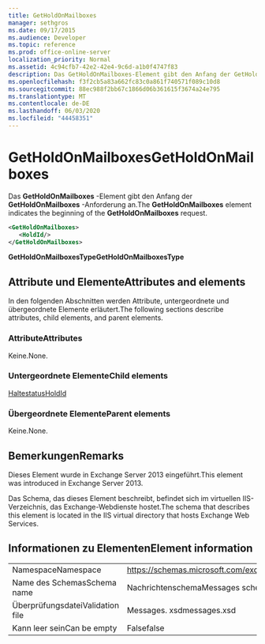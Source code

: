 ```yaml
---
title: GetHoldOnMailboxes
manager: sethgros
ms.date: 09/17/2015
ms.audience: Developer
ms.topic: reference
ms.prod: office-online-server
localization_priority: Normal
ms.assetid: 4c94cfb7-42e2-42e4-9c6d-a1b0f4747f83
description: Das GetHoldOnMailboxes-Element gibt den Anfang der GetHoldOnMailboxes-Anforderung an.
ms.openlocfilehash: f3f2cb5a83a662fc83c0a861f740571f089c10d8
ms.sourcegitcommit: 88ec988f2bb67c1866d06b361615f3674a24e795
ms.translationtype: MT
ms.contentlocale: de-DE
ms.lasthandoff: 06/03/2020
ms.locfileid: "44458351"
---
```

# <a name="getholdonmailboxes"></a><span data-ttu-id="0b274-103">GetHoldOnMailboxes</span><span class="sxs-lookup"><span data-stu-id="0b274-103">GetHoldOnMailboxes</span></span>

<span data-ttu-id="0b274-104">Das **GetHoldOnMailboxes** -Element gibt den Anfang der **GetHoldOnMailboxes** -Anforderung an.</span><span class="sxs-lookup"><span data-stu-id="0b274-104">The **GetHoldOnMailboxes** element indicates the beginning of the **GetHoldOnMailboxes** request.</span></span> 
  
```XML
<GetHoldOnMailboxes>
   <HoldId/>
</GetHoldOnMailboxes>
```

 <span data-ttu-id="0b274-105">**GetHoldOnMailboxesType**</span><span class="sxs-lookup"><span data-stu-id="0b274-105">**GetHoldOnMailboxesType**</span></span>
## <a name="attributes-and-elements"></a><span data-ttu-id="0b274-106">Attribute und Elemente</span><span class="sxs-lookup"><span data-stu-id="0b274-106">Attributes and elements</span></span>

<span data-ttu-id="0b274-107">In den folgenden Abschnitten werden Attribute, untergeordnete und übergeordnete Elemente erläutert.</span><span class="sxs-lookup"><span data-stu-id="0b274-107">The following sections describe attributes, child elements, and parent elements.</span></span>
  
### <a name="attributes"></a><span data-ttu-id="0b274-108">Attribute</span><span class="sxs-lookup"><span data-stu-id="0b274-108">Attributes</span></span>

<span data-ttu-id="0b274-109">Keine.</span><span class="sxs-lookup"><span data-stu-id="0b274-109">None.</span></span>
  
### <a name="child-elements"></a><span data-ttu-id="0b274-110">Untergeordnete Elemente</span><span class="sxs-lookup"><span data-stu-id="0b274-110">Child elements</span></span>

[<span data-ttu-id="0b274-111">Haltestatus</span><span class="sxs-lookup"><span data-stu-id="0b274-111">HoldId</span></span>](holdid.md)
  
### <a name="parent-elements"></a><span data-ttu-id="0b274-112">Übergeordnete Elemente</span><span class="sxs-lookup"><span data-stu-id="0b274-112">Parent elements</span></span>

<span data-ttu-id="0b274-113">Keine.</span><span class="sxs-lookup"><span data-stu-id="0b274-113">None.</span></span>
  
## <a name="remarks"></a><span data-ttu-id="0b274-114">Bemerkungen</span><span class="sxs-lookup"><span data-stu-id="0b274-114">Remarks</span></span>

<span data-ttu-id="0b274-115">Dieses Element wurde in Exchange Server 2013 eingeführt.</span><span class="sxs-lookup"><span data-stu-id="0b274-115">This element was introduced in Exchange Server 2013.</span></span>
  
<span data-ttu-id="0b274-116">Das Schema, das dieses Element beschreibt, befindet sich im virtuellen IIS-Verzeichnis, das Exchange-Webdienste hostet.</span><span class="sxs-lookup"><span data-stu-id="0b274-116">The schema that describes this element is located in the IIS virtual directory that hosts Exchange Web Services.</span></span>
  
## <a name="element-information"></a><span data-ttu-id="0b274-117">Informationen zu Elementen</span><span class="sxs-lookup"><span data-stu-id="0b274-117">Element information</span></span>

|||
|:-----|:-----|
|<span data-ttu-id="0b274-118">Namespace</span><span class="sxs-lookup"><span data-stu-id="0b274-118">Namespace</span></span>  <br/> |https://schemas.microsoft.com/exchange/services/2006/messages  <br/> |
|<span data-ttu-id="0b274-119">Name des Schemas</span><span class="sxs-lookup"><span data-stu-id="0b274-119">Schema name</span></span>  <br/> |<span data-ttu-id="0b274-120">Nachrichtenschema</span><span class="sxs-lookup"><span data-stu-id="0b274-120">Messages schema</span></span>  <br/> |
|<span data-ttu-id="0b274-121">Überprüfungsdatei</span><span class="sxs-lookup"><span data-stu-id="0b274-121">Validation file</span></span>  <br/> |<span data-ttu-id="0b274-122">Messages. xsd</span><span class="sxs-lookup"><span data-stu-id="0b274-122">messages.xsd</span></span>  <br/> |
|<span data-ttu-id="0b274-123">Kann leer sein</span><span class="sxs-lookup"><span data-stu-id="0b274-123">Can be empty</span></span>  <br/> |<span data-ttu-id="0b274-124">False</span><span class="sxs-lookup"><span data-stu-id="0b274-124">false</span></span>  <br/> |
   

